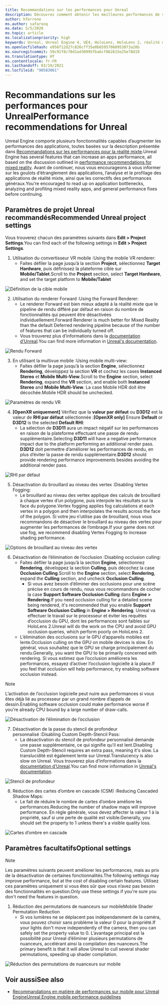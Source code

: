 ```yaml
---
title: Recommandations sur les performances pour Unreal
description: Découvrez comment obtenir les meilleures performances de vos applications de réalité mixte avec nos paramètres de projet Unreal recommandés.
author: hferrone
ms.author: safarooq
ms.date: 5/5/2020
ms.topic: article
ms.localizationpriority: high
keywords: Unreal, Unreal Engine 4, UE4, HoloLens, HoloLens 2, réalité mixte, performances, optimisation, paramètres, documentation
ms.openlocfilehash: e956f12d27c826cff35e0b65957060953073a28b
ms.sourcegitcommit: 59c91f8c70d1ad30995fba6cf862615e25e78d10
ms.translationtype: HT
ms.contentlocale: fr-FR
ms.lasthandoff: 03/19/2021
ms.locfileid: "98583061"
---
```

# <a name="performance-recommendations-for-unreal"></a><span data-ttu-id="65370-104">Recommandations sur les performances pour Unreal</span><span class="sxs-lookup"><span data-stu-id="65370-104">Performance recommendations for Unreal</span></span>

<span data-ttu-id="65370-105">Unreal Engine comporte plusieurs fonctionnalités capables d’augmenter les performances des applications, toutes basées sur la description présentée dans [Recommandations sur les performances pour la réalité mixte](../platform-capabilities-and-apis/understanding-performance-for-mixed-reality.md).</span><span class="sxs-lookup"><span data-stu-id="65370-105">Unreal Engine has several features that can increase an apps performance, all based on the discussion outlined in [performance recommendations for mixed reality](../platform-capabilities-and-apis/understanding-performance-for-mixed-reality.md).</span></span> <span data-ttu-id="65370-106">Avant de continuer, nous vous encourageons à vous informer sur les goulots d’étranglement des applications, l’analyse et le profilage des applications de réalité mixte, ainsi que les correctifs des performances généraux.</span><span class="sxs-lookup"><span data-stu-id="65370-106">You're encouraged to read up on application bottlenecks, analyzing and profiling mixed reality apps, and general performance fixes before continuing.</span></span>

## <a name="recommended-unreal-project-settings"></a><span data-ttu-id="65370-107">Paramètres de projet Unreal recommandés</span><span class="sxs-lookup"><span data-stu-id="65370-107">Recommended Unreal project settings</span></span>

<span data-ttu-id="65370-108">Vous trouverez chacun des paramètres suivants dans **Edit > Project Settings**.</span><span class="sxs-lookup"><span data-stu-id="65370-108">You can find each of the following settings in **Edit > Project Settings**.</span></span>

1. <span data-ttu-id="65370-109">Utilisation du convertisseur VR mobile :</span><span class="sxs-lookup"><span data-stu-id="65370-109">Using the mobile VR renderer:</span></span>
    * <span data-ttu-id="65370-110">Faites défiler la page jusqu’à la section **Project**, sélectionnez **Target Hardware**, puis définissez la plateforme cible sur **Mobile/Tablet**.</span><span class="sxs-lookup"><span data-stu-id="65370-110">Scroll to the **Project** section, select **Target Hardware**, and set the target platform to **Mobile/Tablet**</span></span>

![Définition de la cible mobile](images/unreal/performance-recommendations-img-01.png)

2. <span data-ttu-id="65370-112">Utilisation du renderer Forward :</span><span class="sxs-lookup"><span data-stu-id="65370-112">Using the Forward Renderer:</span></span> 
    * <span data-ttu-id="65370-113">Le renderer Forward est bien mieux adapté à la réalité mixte que le pipeline de rendu différé par défaut en raison du nombre de fonctionnalités qui peuvent être désactivées individuellement.</span><span class="sxs-lookup"><span data-stu-id="65370-113">Forward Renderer is much better for Mixed Reality than the default Deferred rendering pipeline because of the number of features that can be individually turned off.</span></span> 
    * <span data-ttu-id="65370-114">Vous trouverez plus d’informations dans la [documentation d’Unreal](https://docs.unrealengine.com/Platforms/VR/DevelopVR/VRPerformance/index.html).</span><span class="sxs-lookup"><span data-stu-id="65370-114">You can find more information in [Unreal's documentation](https://docs.unrealengine.com/Platforms/VR/DevelopVR/VRPerformance/index.html).</span></span>

![Rendu Forward](images/unreal/performance-recommendations-img-04.png)

3. <span data-ttu-id="65370-116">En utilisant la multivue mobile :</span><span class="sxs-lookup"><span data-stu-id="65370-116">Using mobile multi-view:</span></span>
    * <span data-ttu-id="65370-117">Faites défiler la page jusqu’à la section **Engine**, sélectionnez **Rendering**, développez la section **VR** et cochez les cases **Instanced Stereo** et **Mobile Multi-View**.</span><span class="sxs-lookup"><span data-stu-id="65370-117">Scroll to the **Engine** section, select **Rendering**, expand the **VR** section, and enable both **Instanced Stereo** and **Mobile Multi-View**.</span></span> <span data-ttu-id="65370-118">La case Mobile HDR doit être décochée.</span><span class="sxs-lookup"><span data-stu-id="65370-118">Mobile HDR should be unchecked.</span></span>

![Paramètres de rendu VR](images/unreal/performance-recommendations-img-03.png)

4. <span data-ttu-id="65370-120">**[OpenXR uniquement]** Vérifiez que la **valeur par défaut** ou **D3D12** est la valeur de **RHI par défaut** sélectionnée :</span><span class="sxs-lookup"><span data-stu-id="65370-120">**[OpenXR only]** Ensure **Default** or **D3D12** is the selected **Default RHI**:</span></span>
    * <span data-ttu-id="65370-121">La sélection de **D3D11** aura un impact négatif sur les performances en raison de la plateforme effectuant une passe de rendu supplémentaire.</span><span class="sxs-lookup"><span data-stu-id="65370-121">Selecting **D3D11** will have a negative performance impact due to the platform performing an additional render pass.</span></span> <span data-ttu-id="65370-122">**D3D12** doit permettre d’améliorer les performances de rendu, en plus d’éviter la passe de rendu supplémentaire.</span><span class="sxs-lookup"><span data-stu-id="65370-122">**D3D12** should provide rendering performance improvements besides avoiding the additional render pass.</span></span>

![RHI par défaut](images/unreal/performance-recommendations-img-09.png)

5. <span data-ttu-id="65370-124">Désactivation du brouillard au niveau des vertex :</span><span class="sxs-lookup"><span data-stu-id="65370-124">Disabling Vertex Fogging:</span></span> 
    * <span data-ttu-id="65370-125">Le brouillard au niveau des vertex applique des calculs de brouillard à chaque vertex d’un polygone, puis interpole les résultats sur la face du polygone.</span><span class="sxs-lookup"><span data-stu-id="65370-125">Vertex fogging applies fog calculations at each vertex in a polygon and then interpolates the results across the face of the polygon.</span></span> <span data-ttu-id="65370-126">Si votre jeu n’utilise pas de brouillard, nous vous recommandons de désactiver le brouillard au niveau des vertex pour augmenter les performances de l’ombrage.</span><span class="sxs-lookup"><span data-stu-id="65370-126">If your game does not use fog, we recommend disabling Vertex Fogging to increase shading performance.</span></span>

![Options de brouillard au niveau des vertex](images/unreal/performance-recommendations-img-05.png)

6. <span data-ttu-id="65370-128">Désactivation de l’élimination de l’occlusion :</span><span class="sxs-lookup"><span data-stu-id="65370-128">Disabling occlusion culling:</span></span>
    * <span data-ttu-id="65370-129">Faites défiler la page jusqu’à la section **Engine**, sélectionnez **Rendering**, développez la section **Culling**, puis décochez la case **Occlusion Culling**.</span><span class="sxs-lookup"><span data-stu-id="65370-129">Scroll to the **Engine** section, select **Rendering**, expand the **Culling** section, and uncheck **Occlusion Culling**.</span></span>
        + <span data-ttu-id="65370-130">Si vous avez besoin d’éliminer des occlusions pour une scène précise en cours de rendu, nous vous recommandons de cocher la case **Support Software Occlusion Culling** dans **Engine > Rendering**.</span><span class="sxs-lookup"><span data-stu-id="65370-130">If you need occlusion culling for a detailed scene being rendered, it's recommended that you enable **Support Software Occlusion Culling** in **Engine > Rendering**.</span></span> <span data-ttu-id="65370-131">Unreal va effectuer le travail sur le processeur et éviter les requêtes d’occlusion du GPU, dont les performances sont faibles sur HoloLens 2.</span><span class="sxs-lookup"><span data-stu-id="65370-131">Unreal will do the work on the CPU and avoid GPU occlusion queries, which perform poorly on HoloLens 2.</span></span>
    * <span data-ttu-id="65370-132">L’élimination des occlusions sur le GPU d’appareils mobiles est lente.</span><span class="sxs-lookup"><span data-stu-id="65370-132">Occlusion culling on the GPU on mobile devices is slow.</span></span> <span data-ttu-id="65370-133">En général, vous souhaitez que le GPU se charge principalement du rendu.</span><span class="sxs-lookup"><span data-stu-id="65370-133">Generally, you want the GPU to be primarily concerned with rendering.</span></span> <span data-ttu-id="65370-134">Si vous estimez que l’occlusion améliorera les performances, essayez d’activer l’occlusion logicielle à la place.</span><span class="sxs-lookup"><span data-stu-id="65370-134">If you feel that occlusion will help performance, try enabling software occlusion instead.</span></span> 

> [!NOTE]
> <span data-ttu-id="65370-135">L’activation de l’occlusion logicielle peut nuire aux performances si vous êtes déjà lié au processeur par un grand nombre d’appels de dessin.</span><span class="sxs-lookup"><span data-stu-id="65370-135">Enabling software occlusion could make performance worse if you're already CPU bound by a large number of draw-calls.</span></span>

![Désactivation de l’élimination de l’occlusion](images/unreal/performance-recommendations-img-02.png)

7. <span data-ttu-id="65370-137">Désactivation de la passe du stencil de profondeur personnalisé :</span><span class="sxs-lookup"><span data-stu-id="65370-137">Disabling Custom Depth-Stencil Pass:</span></span>
    * <span data-ttu-id="65370-138">La désactivation du stencil de profondeur personnalisé demande une passe supplémentaire, ce qui signifie qu’il est lent.</span><span class="sxs-lookup"><span data-stu-id="65370-138">Disabling Custom Depth-Stencil requires an extra pass, meaning it's slow.</span></span> <span data-ttu-id="65370-139">La translucidité est également lente sur Unreal.</span><span class="sxs-lookup"><span data-stu-id="65370-139">Translucency is also slow on Unreal.</span></span> <span data-ttu-id="65370-140">Vous trouverez plus d’informations dans la [documentation d’Unreal](https://docs.unrealengine.com/Engine/Performance/Guidelines/index.html).</span><span class="sxs-lookup"><span data-stu-id="65370-140">You can find more information in [Unreal's documentation](https://docs.unrealengine.com/Engine/Performance/Guidelines/index.html).</span></span>

![Stencil de profondeur](images/unreal/performance-recommendations-img-06.png)

8. <span data-ttu-id="65370-142">Réduction des cartes d’ombre en cascade (CSM) :</span><span class="sxs-lookup"><span data-stu-id="65370-142">Reducing Cascaded Shadow Maps:</span></span> 
    * <span data-ttu-id="65370-143">Le fait de réduire le nombre de cartes d’ombre améliore les performances.</span><span class="sxs-lookup"><span data-stu-id="65370-143">Reducing the number of shadow maps will improve performance.</span></span> <span data-ttu-id="65370-144">En règle générale, vous devez affecter la valeur 1 à la propriété, sauf si une perte de qualité est visible.</span><span class="sxs-lookup"><span data-stu-id="65370-144">Generally, you should set the property to 1 unless there's a visible quality loss.</span></span> 

![Cartes d’ombre en cascade](images/unreal/performance-recommendations-img-07.png)

## <a name="optional-settings"></a><span data-ttu-id="65370-146">Paramètres facultatifs</span><span class="sxs-lookup"><span data-stu-id="65370-146">Optional settings</span></span>

> [!NOTE]
> <span data-ttu-id="65370-147">Les paramètres suivants peuvent améliorer les performances, mais au prix de la désactivation de certaines fonctionnalités.</span><span class="sxs-lookup"><span data-stu-id="65370-147">The following settings may improve performance, but at the cost of disabling certain features.</span></span> <span data-ttu-id="65370-148">Utilisez ces paramètres uniquement si vous êtes sûr que vous n’avez pas besoin des fonctionnalités en question.</span><span class="sxs-lookup"><span data-stu-id="65370-148">Only use these settings if you're sure you don't need the features in question.</span></span>

1. <span data-ttu-id="65370-149">Réduction des permutations de nuanceurs sur mobile</span><span class="sxs-lookup"><span data-stu-id="65370-149">Mobile Shader Permutation Reduction</span></span>
    * <span data-ttu-id="65370-150">Si vos lumières ne se déplacent pas indépendamment de la caméra, vous pouvez choisir sans problème la valeur 0 pour la propriété.</span><span class="sxs-lookup"><span data-stu-id="65370-150">If your lights don't move independently of the camera, then you can safely set the property value to 0.</span></span> <span data-ttu-id="65370-151">L’avantage principal est la possibilité pour Unreal d’éliminer plusieurs permutations de nuanceurs, accélérant ainsi la compilation des nuanceurs.</span><span class="sxs-lookup"><span data-stu-id="65370-151">The primary benefit is that it will allow Unreal to cull several shader permutations, speeding up shader compilation.</span></span>

![Réduction des permutations de nuanceurs sur mobile](images/unreal/performance-recommendations-img-08.png)

## <a name="see-also"></a><span data-ttu-id="65370-153">Voir aussi</span><span class="sxs-lookup"><span data-stu-id="65370-153">See also</span></span>

* [<span data-ttu-id="65370-154">Recommandations en matière de performances sur mobile pour Unreal Engine</span><span class="sxs-lookup"><span data-stu-id="65370-154">Unreal Engine mobile performance guidelines</span></span>]( https://docs.unrealengine.com/Platforms/Mobile/Performance/index.html)